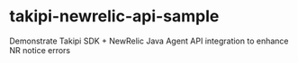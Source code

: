 # takipi-newrelic-api-sample
Demonstrate Takipi SDK + NewRelic Java Agent API integration to enhance NR notice errors
